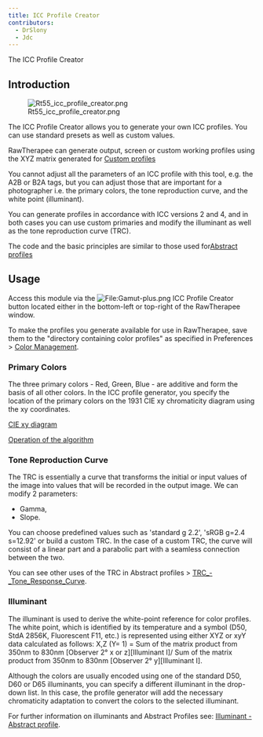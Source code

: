 ```yaml
---
title: ICC Profile Creator
contributors:
  - DrSlony
  - Jdc
---
```


<div class="pagetitle">

The ICC Profile Creator

</div>

## Introduction

<figure>
<img src="/images/Rt55_icc_profile_creator.png"
title="Rt55_icc_profile_creator.png" />
<figcaption>Rt55_icc_profile_creator.png</figcaption>
</figure>

The ICC Profile Creator allows you to generate your own ICC profiles.
You can use standard presets as well as custom values.

RawTherapee can generate output, screen or custom working profiles using
the XYZ matrix generated for [Custom
profiles](Color_Management#Adding_Custom_Working_Profiles.md)

You cannot adjust all the parameters of an ICC profile with this tool,
e.g. the A2B or B2A tags, but you can adjust those that are important
for a photographer i.e. the primary colors, the tone reproduction curve,
and the white point (illuminant).

You can generate profiles in accordance with ICC versions 2 and 4, and
in both cases you can use custom primaries and modify the illuminant as
well as the tone reproduction curve (TRC).

The code and the basic principles are similar to those used for[Abstract
profiles](Color_Management#Abstract_Profiles.md)

## Usage

Access this module via the
![<File:Gamut-plus.png>](Gamut-plus.png "File:Gamut-plus.png") ICC
Profile Creator button located either in the bottom-left or top-right of
the RawTherapee window.

To make the profiles you generate available for use in RawTherapee, save
them to the "directory containing color profiles" as specified in
Preferences \> [Color
Management](Preferences#Color_Management_Tab.md).

### Primary Colors

The three primary colors - Red, Green, Blue - are additive and form the
basis of all other colors. In the ICC profile generator, you specify the
location of the primary colors on the 1931 CIE xy chromaticity diagram
using the xy coordinates.

[CIE xy diagram](color_management#the_cie_xy_diagram)

[Operation of the
algorithm](Color_Management#How_the_.22Primaries_and_White_Point.22_algorithm_works.md)

### Tone Reproduction Curve

The TRC is essentially a curve that transforms the initial or input
values of the image into values that will be recorded in the output
image. We can modify 2 parameters:

- Gamma,
- Slope.

You can choose predefined values such as 'standard g 2.2', 'sRGB g=2.4
s=12.92' or build a custom TRC. In the case of a custom TRC, the curve
will consist of a linear part and a parabolic part with a seamless
connection between the two.

You can see other uses of the TRC in Abstract profiles \>
[TRC_-_Tone_Response_Curve](color_management#trc_-_tone_response_curve).

### Illuminant

The illuminant is used to derive the white-point reference for color
profiles. The white point, which is identified by its temperature and a
symbol (D50, StdA 2856K, Fluorescent F11, etc.) is represented using
either XYZ or xyY data calculated as follows: X,Z (Y= 1) = Sum of the
matrix product from 350nm to 830nm \[Observer 2° x or z\]\[Illuminant
I\]/ Sum of the matrix product from 350nm to 830nm \[Observer 2°
y\]\[Illuminant I\].

Although the colors are usually encoded using one of the standard D50,
D60 or D65 illuminants, you can specify a different illuminant in the
drop-down list. In this case, the profile generator will add the
necessary chromaticity adaptation to convert the colors to the selected
illuminant.

For further information on illuminants and Abstract Profiles see:
[Illuminant - Abstract
profile](Color_Management#Illuminant_-_white_point.md).
